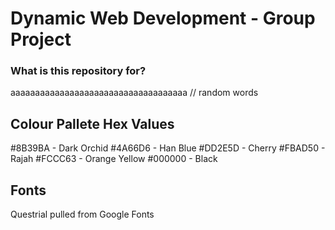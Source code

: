 # Dynamic Web Development - Group Project

### What is this repository for? 
aaaaaaaaaaaaaaaaaaaaaaaaaaaaaaaaaaaa
// random words

## Colour Pallete Hex Values
#8B39BA - Dark Orchid
#4A66D6 - Han Blue
#DD2E5D - Cherry 
#FBAD50 - Rajah 
#FCCC63 - Orange Yellow 
#000000 - Black

## Fonts 
Questrial pulled from Google Fonts